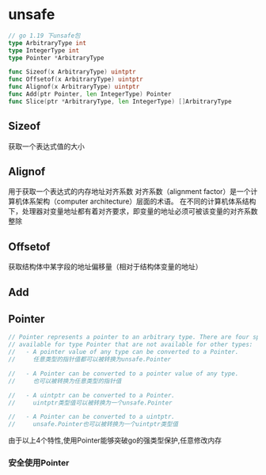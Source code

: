 # unsafe

```go
// go 1.19 下unsafe包
type ArbitraryType int
type IntegerType int
type Pointer *ArbitraryType

func Sizeof(x ArbitraryType) uintptr   
func Offsetof(x ArbitraryType) uintptr 
func Alignof(x ArbitraryType) uintptr  
func Add(ptr Pointer, len IntegerType) Pointer
func Slice(ptr *ArbitraryType, len IntegerType) []ArbitraryType
```

## Sizeof

获取一个表达式值的大小

## Alignof

用于获取一个表达式的内存地址对齐系数
对齐系数（alignment factor）是一个计算机体系架构（computer architecture）层面的术语。
在不同的计算机体系结构下，处理器对变量地址都有着对齐要求，即变量的地址必须可被该变量的对齐系数整除

## Offsetof

获取结构体中某字段的地址偏移量（相对于结构体变量的地址）

## Add

## Pointer

```go
// Pointer represents a pointer to an arbitrary type. There are four special operations
// available for type Pointer that are not available for other types:
//   - A pointer value of any type can be converted to a Pointer.
//     任意类型的指针值都可以被转换为unsafe.Pointer

//   - A Pointer can be converted to a pointer value of any type.
//     也可以被转换为任意类型的指针值

//   - A uintptr can be converted to a Pointer.
//     uintptr类型值可以被转换为一个unsafe.Pointer

//   - A Pointer can be converted to a uintptr.
//     unsafe.Pointer也可以被转换为一个uintptr类型值
```

由于以上4个特性,使用Pointer能够突破go的强类型保护,任意修改内存

### 安全使用Pointer

